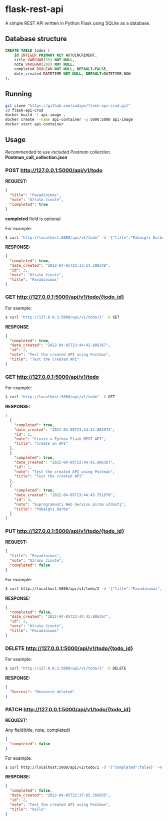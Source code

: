# flask-rest-api

A simple REST API written in Python Flask using SQLite as a database.

## Database structure

```sql
CREATE TABLE todos (
    id INTEGER PRIMARY KEY AUTOINCREMENT,
    title VARCHAR(50) NOT NULL,
    note VARCHAR(200) NOT NULL,
    completed BOOLEAN NOT NULL, DEFAULT=FALSE,
    date_created DATETIME NOT NULL, DEFAULT=DATETIME.NOW
);
```

## Running

```bash
git clone "https://github.com/xadips/flask-api-crud.git"
cd flask-api-crud
docker build -t api-image .
docker create --name api-container -p 5000:5000 api-image
docker start api-container
```

## Usage

_Recommended to use included Postman collection._
**Postman_call_collection.json**

### POST http://127.0.0.1:5000/api/v1/todo

**REQUEST:**

```json
{
  "title": "Pavadinimas",
  "note": "Užrašo žinutė",
  "completed": true
}
```

**completed** field is optional

For example:

```bash
$ curl "http://localhost:5000/api/v1/todo" -d '{"title":"Pabaigti Darba", "note":"Suprogramuoti Web Servisu pirma užduotį", "completed":true}' -H "Content-Type: application/json" -X POST
```

**RESPONSE:**

```json
{
  "completed": true,
  "date_created": "2022-04-05T22:33:14.388348",
  "id": 3,
  "note": "Užrašo žinutė",
  "title": "Pavadinimas"
}
```

### GET http://127.0.0.1:5000/api/v1/todo/{todo_id}

For example:

```bash
$ curl "http://127.0.0.1:5000/api/v1/todo/1" -X GET
```

**RESPONSE**

```json
{
  "completed": true,
  "date_created": "2022-04-05T23:44:42.886367",
  "id": 2,
  "note": "Test the created API using Postman",
  "title": "Test the created API"
}
```

### GET http://127.0.0.1:5000/api/v1/todo

For example:

```bash
$ curl "http://localhost:5000/api/v1/todo" -X GET
```

**RESPONSE:**

```json
[
  {
    "completed": true,
    "date_created": "2022-04-05T23:44:42.884974",
    "id": 1,
    "note": "Create a Python Flask REST API",
    "title": "Create an API"
  },
  {
    "completed": true,
    "date_created": "2022-04-05T23:44:42.886367",
    "id": 2,
    "note": "Test the created API using Postman",
    "title": "Test the created API"
  },
  {
    "completed": true,
    "date_created": "2022-04-05T23:44:45.751970",
    "id": 3,
    "note": "Suprogramuoti Web Servisu pirma užduotį",
    "title": "Pabaigti Darba"
  }
]
```

### PUT http://127.0.0.1:5000/api/v1/todo/{todo_id}

**REQUEST:**

```json
{
  "title": "Pavadinimas",
  "note": "Užrašo žinutė",
  "completed": false
}
```

For example:

```bash
$ curl http://localhost:5000/api/v1/todo/2 -d '{"title":"Pavadinimas", "note":"Užrašo žinutė", "completed":false}' -H "Content-Type: application/json" -X PUT
```

**RESPONSE:**

```json
{
  "completed": false,
  "date_created": "2022-04-05T23:44:42.886367",
  "id": 2,
  "note": "Užrašo žinutė",
  "title": "Pavadinimas"
}
```

### DELETE http://127.0.0.1:5000/api/v1/todo/{todo_id}

For example:

```bash
$ curl "http://127.0.0.1:5000/api/v1/todo/1" -X DELETE
```

**RESPONSE:**

```json
{
  "Success": "Resource deleted"
}
```

### PATCH http://127.0.0.1:5000/api/v1/todo/{todo_id}

**REQUEST:**

Any field(title, note, completed)

```json
{
  "completed": false
}
```

For example:

```bash
$ curl http://localhost:5000/api/v1/todo/2 -d '{"completed":false}' -H "Content-Type: application/json" -X PATCH
```

**RESPONSE:**

```json
{
  "completed": false,
  "date_created": "2022-04-05T22:37:05.356035",
  "id": 2,
  "note": "Test the created API using Postman",
  "title": "hello"
}
```
